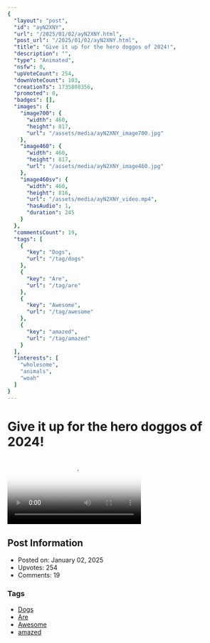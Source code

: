 ```yaml
---
{
  "layout": "post",
  "id": "ayN2XNY",
  "url": "/2025/01/02/ayN2XNY.html",
  "post_url": "/2025/01/02/ayN2XNY.html",
  "title": "Give it up for the hero doggos of 2024!",
  "description": "",
  "type": "Animated",
  "nsfw": 0,
  "upVoteCount": 254,
  "downVoteCount": 103,
  "creationTs": 1735808356,
  "promoted": 0,
  "badges": [],
  "images": {
    "image700": {
      "width": 460,
      "height": 817,
      "url": "/assets/media/ayN2XNY_image700.jpg"
    },
    "image460": {
      "width": 460,
      "height": 817,
      "url": "/assets/media/ayN2XNY_image460.jpg"
    },
    "image460sv": {
      "width": 460,
      "height": 816,
      "url": "/assets/media/ayN2XNY_video.mp4",
      "hasAudio": 1,
      "duration": 245
    }
  },
  "commentsCount": 19,
  "tags": [
    {
      "key": "Dogs",
      "url": "/tag/dogs"
    },
    {
      "key": "Are",
      "url": "/tag/are"
    },
    {
      "key": "Awesome",
      "url": "/tag/awesome"
    },
    {
      "key": "amazed",
      "url": "/tag/amazed"
    }
  ],
  "interests": [
    "wholesome",
    "animals",
    "woah"
  ]
}
---
```


# Give it up for the hero doggos of 2024!

<video controls playsinline loop poster="/assets/media/ayN2XNY_image460.jpg">
  <source src="/assets/media/ayN2XNY_video.mp4" type="video/mp4">
  Your browser does not support the video tag.
</video>

## Post Information

- Posted on: January 02, 2025
- Upvotes: 254
- Comments: 19

### Tags

- [Dogs](/tag/Dogs)
- [Are](/tag/Are)
- [Awesome](/tag/Awesome)
- [amazed](/tag/amazed)
